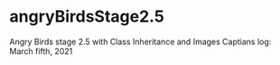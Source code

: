 # angryBirdsStage2.5
Angry Birds stage 2.5 with Class Inheritance and Images
Captians log:
March fifth, 2021